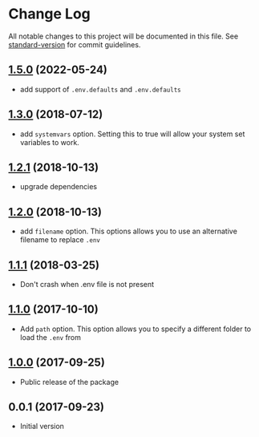# Change Log

All notable changes to this project will be documented in this file. See [standard-version](https://github.com/conventional-changelog/standard-version) for commit guidelines.

<a name="1.5.0"></a>
## [1.5.0](https://github.com/nuxt-community/dotenv-module/compare/v1.3.0...v1.5.0) (2022-05-24)

- add support of `.env.defaults` and `.env.defaults`

<a name="1.3.0"></a>
## [1.3.0](https://github.com/nuxt-community/dotenv-module/compare/v1.1.1...v1.3.0) (2018-07-12)

- add `systemvars` option. Setting this to true will allow your system set variables to work.

<a name="1.2.1"></a>
## [1.2.1](https://github.com/nuxt-community/dotenv-module/compare/v1.2.0...v1.2.1) (2018-10-13)

- upgrade dependencies

<a name="1.2.0"></a>
## [1.2.0](https://github.com/nuxt-community/dotenv-module/compare/v1.1.1...v1.2.0) (2018-10-13)

- add `filename` option. This options allows you to use an alternative filename to replace `.env`

<a name="1.1.1"></a>
## [1.1.1](https://github.com/nuxt-community/dotenv-module/compare/v1.1.0...v1.1.1) (2018-03-25)

- Don't crash when .env file is not present

<a name="1.1.0"></a>
## [1.1.0](https://github.com/nuxt-community/dotenv-module/compare/v1.0.0...v1.1.0) (2017-10-10)

- Add `path` option. This option allows you to specify a different folder to load the `.env` from

<a name="1.0.0"></a>
## [1.0.0](https://github.com/nuxt-community/dotenv-module/compare/v0.0.1...v1.0.0) (2017-09-25)

- Public release of the package


<a name="0.0.1"></a>
## 0.0.1 (2017-09-23)

- Initial version
